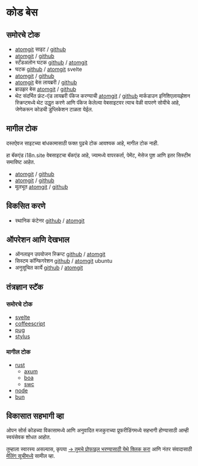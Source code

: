 # कोड बेस

## समोरचे टोक

* [atomgit](https://atomgit.com/i18n/proto) साइट / [github](https://github.com/i18n-site/site)
* [atomgit](https://atomgit.com/i18n/md) / [github](https://github.com/i18n-site/md)
* स्टँडअलोन घटक [github](https://github.com/i18n-site/18x) / [atomgit](https://atomgit.com/i18n/18x)
* घटक [github](https://github.com/i18n-site/plugin) / [atomgit](https://atomgit.com/i18n/plugin) svelte
* [atomgit](https://atomgit.com/i18n/proto) / [github](https://github.com/i18n-site/proto)
* [atomgit](https://atomgit.com/i18n/lib) बेस लायब्ररी / [github](https://github.com/i18n-site/lib)
* ब्राउझर बेस [atomgit](https://atomgit.com/i18n/ie) / [github](https://github.com/i18n-site/ie)
* थेट संदर्भित फ्रंट-एंड लायब्ररी पॅकेज करण्याची [atomgit](https://atomgit.com/i18n/x) / [github](https://github.com/i18n-site/x)
  मार्कडाउन इनिशिएलायझेशन स्क्रिप्टमध्ये थेट उद्धृत करणे आणि पॅकेज केलेल्या वेबसाइटवर त्याच वेळी वापरणे सोयीचे आहे, जेणेकरून कोडची डुप्लिकेशन टाळता येईल.

## मागील टोक

दस्तऐवज साइटच्या बांधकामासाठी फक्त पुढचे टोक आवश्यक आहे, मागील टोक नाही.

हा बॅकएंड i18n.site वेबसाइटचा बॅकएंड आहे, ज्यामध्ये वापरकर्ता, पेमेंट, मेसेज पुश आणि इतर सिस्टीम समाविष्ट आहेत.

* [atomgit](https://atomgit.com/i18n-api/srv) / [github](https://github.com/i18n-api/srv)
* [atomgit](https://atomgit.com/i18n-api/pub) / [github](https://github.com/i18n-api/pub)
* मूलभूत [atomgit](https://atomgit.com/i18n/rust) / [github](https://github.com/i18n-site/rust)

## विकसित करणे

* स्थानिक कंटेनर [github](https://github.com/i18n-api/srv.docker) / [atomgit](https://atomgit.com/i18n-api/srv.docker)

## ऑपरेशन आणि देखभाल

* ऑनलाइन उपयोजन स्क्रिप्ट [github](https://github.com/i18n-ops/ops) / [atomgit](https://atomgit.com/i18n-ops/ops)
* सिस्टम कॉन्फिगरेशन [github](https://github.com/i18n-ops/ubuntu) / [atomgit](https://atomgit.com/i18n-ops/ubuntu) ubuntu
* अनुसूचित कार्ये [github](https://github.com/i18n-cron/cron) / [atomgit](https://atomgit.com/i18n/cron)

## तंत्रज्ञान स्टॅक

### समोरचे टोक

* [svelte](//svelte.dev)
* [coffeescript](//coffeescript.org)
* [pug](https://github.com/pugjs/pug)
* [stylus](https://stylus.com)

### मागील टोक

* [rust](//rust.org)
  * [axum](//github.com/tokio-rs/axum)
  * [boa](//github.com/boa-dev/boa)
  * [swc](//swc.rs)
* [node](//nodejs.org)
* [bun](//bun.dev)

## विकासात सहभागी व्हा

ओपन सोर्स कोडच्या विकासामध्ये आणि अनुवादित मजकुराच्या प्रूफरीडिंगमध्ये सहभागी होण्यासाठी आम्ही स्वयंसेवक शोधत आहोत.

तुम्हाला स्वारस्य असल्यास, कृपया [→ तुमचे प्रोफाइल भरण्यासाठी येथे क्लिक करा](https://ggl.link/i18n) आणि नंतर संवादासाठी [मेलिंग सूचीमध्ये](https://groups.google.com/u/2/g/i18n-site) सामील व्हा.